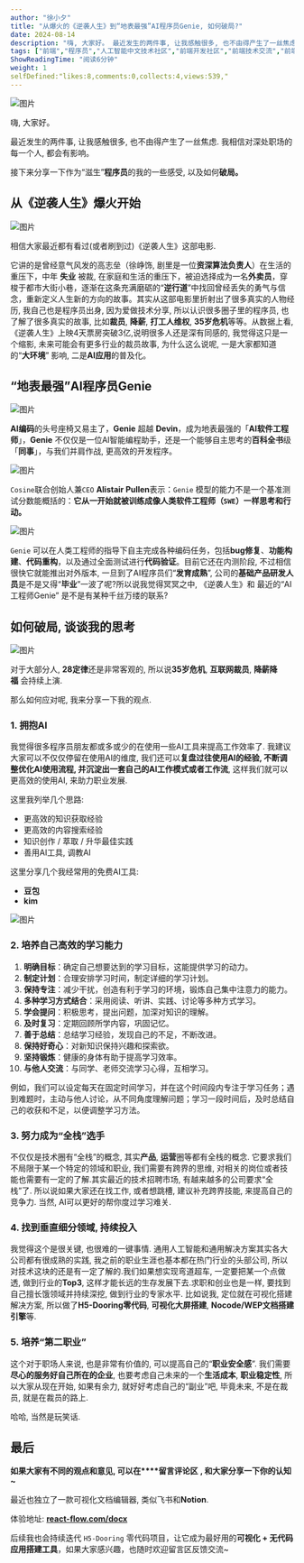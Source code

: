 ```yaml
---
author: "徐小夕"
title: "从爆火的《逆袭人生》到“地表最强”AI程序员Genie, 如何破局?"
date: 2024-08-14
description: "嗨, 大家好。 最近发生的两件事, 让我感触很多, 也不由得产生了一丝焦虑 我相信对深处职场的每一个人, 都会有影响。 接下来分享一下作为“滋生”程序员的我的一些感受, 以及如何破局。 从《逆袭人生"
tags: ["前端","程序员","人工智能中文技术社区","前端开发社区","前端技术交流","前端框架教程","JavaScript 学习资源","CSS 技巧与最佳实践","HTML5 最新动态","前端工程师职业发展","开源前端项目","前端技术趋势"]
ShowReadingTime: "阅读6分钟"
weight: 1
selfDefined:"likes:8,comments:0,collects:4,views:539,"
---
```

![图片](/images/jueJin/cd085747ea57447.png)

嗨, 大家好。

最近发生的两件事, 让我感触很多, 也不由得产生了一丝焦虑. 我相信对深处职场的每一个人, 都会有影响。

接下来分享一下作为“滋生”**程序员**的我的一些感受, 以及如何**破局。**

从《逆袭人生》爆火开始
-----------

![图片](/images/jueJin/d427db992dd04bd.png)

相信大家最近都有看过(或者刷到过)《逆袭人生》这部电影.

它讲的是曾经意气风发的高志垒（徐峥饰, 剧里是一位**资深算法负责人**）在生活的重压下，中年 **失业** 被裁, 在家庭和生活的重压下，被迫选择成为一名**外卖员**，穿梭于都市大街小巷，逐渐在这条充满磨砺的“**逆行道**”中找回曾经丢失的勇气与信念，重新定义人生新的方向的故事。其实从这部电影里折射出了很多真实的人物经历, 我自己也是程序员出身, 因为爱做技术分享, 所以认识很多圈子里的程序员, 也了解了很多真实的故事, 比如**裁员**, **降薪**, **打工人维权**, **35岁危机**等等。从数据上看,《逆袭人生》上映4天票房突破3亿,说明很多人还是深有同感的, 我觉得这只是一个缩影, 未来可能会有更多行业的裁员故事, 为什么这么说呢, 一是大家都知道的“**大环境**” 影响, 二是**AI应用**的普及化。

“地表最强”AI程序员Genie
----------------

![图片](/images/jueJin/daf595aa938942e.png)

**AI编码**的头号座椅又易主了，**Genie** 超越 **Devin**，成为地表最强的「**AI软件工程师**」，**Genie** 不仅仅是一位AI智能编程助手，还是一个能够自主思考的**百科全书**级「**同事**」，与我们并肩作战, 更高效的开发程序。

![图片](/images/jueJin/667812d3b2a54f5.png)

`Cosine`联合创始人兼`CEO` **Alistair Pullen**表示：`Genie` 模型的能力不是一个基准测试分数能概括的：**它从一开始就被训练成像人类软件工程师（`SWE`）一样思考和行动。**

![图片](/images/jueJin/875272eecc8f4bf.png)

`Genie` 可以在人类工程师的指导下自主完成各种编码任务，包括**bug修复**、**功能构建**、**代码重构**，以及通过全面测试进行**代码验证**。目前它还在内测阶段, 不过相信很快它就能推出对外版本, 一旦到了AI程序员们“**发育成熟**”, 公司的**基础产品研发人员**是不是又得“**毕业**”一波了呢?所以说我觉得冥冥之中, 《逆袭人生》和 最近的“AI工程师Genie” 是不是有某种千丝万缕的联系?

如何破局, 谈谈我的思考
------------

![图片](/images/jueJin/96fd63f012de459.png)

对于大部分人, **28定律**还是非常客观的, 所以说**35岁危机**, **互联网裁员**, **降薪降福** 会持续上演.

那么如何应对呢, 我来分享一下我的观点.

### 1\. 拥抱AI

我觉得很多程序员朋友都或多或少的在使用一些AI工具来提高工作效率了. 我建议大家可以不仅仅停留在使用AI的维度, 我们还可以**复盘过往使用AI的经验, 不断调整优化AI使用流程, 并沉淀出一套自己的AI工作模式或者工作流**, 这样我们就可以更高效的使用AI, 来助力职业发展.

这里我列举几个思路:

*   更高效的知识获取经验
*   更高效的内容搜索经验
*   知识创作 / 萃取 / 升华最佳实践
*   善用AI工具, 调教AI

这里分享几个我经常用的免费AI工具:

*   **豆包**
*   **kim**

![图片](/images/jueJin/9375a89b23c7482.png)

### 2\. 培养自己高效的学习能力

1.  **明确目标**：确定自己想要达到的学习目标，这能提供学习的动力。
2.  **制定计划**：合理安排学习时间，制定详细的学习计划。
3.  **保持专注**：减少干扰，创造有利于学习的环境，锻炼自己集中注意力的能力。
4.  **多种学习方式结合**：采用阅读、听讲、实践、讨论等多种方式学习。
5.  **学会提问**：积极思考，提出问题，加深对知识的理解。
6.  **及时复习**：定期回顾所学内容，巩固记忆。
7.  **善于总结**：总结学习经验，发现自己的不足，不断改进。
8.  **保持好奇心**：对新知识保持兴趣和探索欲。
9.  **坚持锻炼**：健康的身体有助于提高学习效率。
10.  **与他人交流**：与同学、老师交流学习心得，互相学习。

例如，我们可以设定每天在固定时间学习，并在这个时间段内专注于学习任务；遇到难题时，主动与他人讨论，从不同角度理解问题；学习一段时间后，及时总结自己的收获和不足，以便调整学习方法。

### 3\. 努力成为“全栈”选手

不仅仅是技术圈有“全栈”的概念, 其实**产品**, **运营**圈等都有全栈的概念. 它要求我们不局限于某一个特定的领域和职业, 我们需要有跨界的思维, 对相关的岗位或者技能也需要有一定的了解.其实最近的技术招聘市场, 有越来越多的公司要求“全栈”了. 所以说如果大家还在找工作, 或者想跳槽, 建议补充跨界技能, 来提高自己的竞争力. 当然, AI可以更好的帮你度过学习难关.

### 4\. 找到垂直细分领域, 持续投入

我觉得这个是很关键, 也很难的一键事情. 通用人工智能和通用解决方案其实各大公司都有很成熟的实践, 我之前的职业生涯也基本都在热门行业的头部公司, 所以对技术这块的还是有一定了解的.我们如果想实现弯道超车, 一定要把某一个点做透, 做到行业的**Top3**, 这样才能长远的生存发展下去.求职和创业也是一样, 要找到自己擅长饿领域并持续深挖, 做到行业的专家水平. 比如说我, 定位就在可视化搭建解决方案, 所以做了**H5-Dooring零代码**, **可视化大屏搭建**, **Nocode/WEP文档搭建引擎**等.

### 5\. 培养“第二职业”

这个对于职场人来说, 也是非常有价值的, 可以提高自己的“**职业安全感**”. 我们需要**尽心的服务好自己所在的企业**, 也要考虑自己未来的一个**生活成本**, **职业稳定性**, 所以大家从现在开始, 如果有余力, 就好好考虑自己的“副业”吧, 毕竟未来, 不是在裁员, 就是在裁员的路上.

哈哈, 当然是玩笑话.

最后
--

**如果大家有不同的观点和意见, 可以在\*\*\*\*留言评论区** **, 和大家分享一下你的认知~**

最近也独立了一款可视化文档编辑器, 类似飞书和**Notion**.

体验地址: **[react-flow.com/docx](https://link.juejin.cn?target=http%3A%2F%2Freact-flow.com%2Fdocx "http://react-flow.com/docx")**

后续我也会持续迭代 `H5-Dooring` 零代码项目，让它成为最好用的**可视化 + 无代码应用搭建工具**，如果大家感兴趣，也随时欢迎留言区反馈交流~